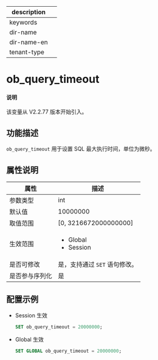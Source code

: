 |description||
|---|---|
|keywords||
|dir-name||
|dir-name-en||
|tenant-type||

# ob_query_timeout

<main id="notice" type='explain'>
  <h4>说明</h4>
  <p>该变量从 V2.2.77 版本开始引入。</p>
</main>

## 功能描述

`ob_query_timeout` 用于设置 SQL 最大执行时间，单位为微秒。

## 属性说明

| **属性**  |    **描述**     |
|----------|------------------|
| 参数类型    | int                     |
| 默认值      | 10000000                |
| 取值范围    | [0, 3216672000000000] |
| 生效范围    | <ul><li>Global  </li><li>Session </li></ul>     |
| 是否可修改  | 是，支持通过 `SET` 语句修改。 |
| 是否参与序列化 | 是                       |

## 配置示例

* Session 生效

    ```sql
    SET ob_query_timeout = 20000000;
    ```

* Global 生效

    ```sql
    SET GLOBAL ob_query_timeout = 20000000;
    ```
